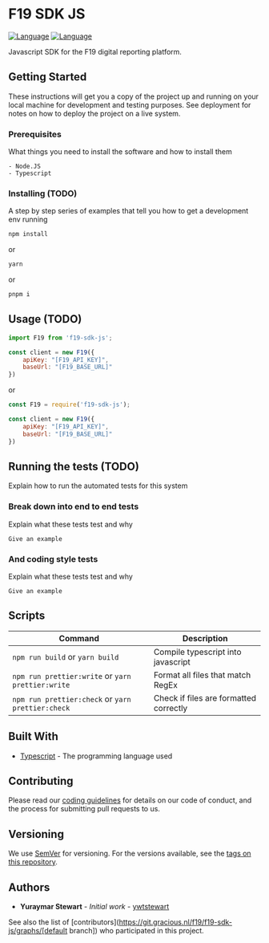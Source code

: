 # F19 SDK JS
[![Language](https://img.shields.io/badge/language-javascript-yellow.svg)](https://git.gracious.nl/f19/f19-sdk-js) [![Language](https://img.shields.io/badge/language-typescript-blue.svg)](https://git.gracious.nl/f19/f19-sdk-js)

Javascript SDK for the F19 digital reporting platform. 

## Getting Started

These instructions will get you a copy of the project up and running on your local machine for development and testing purposes. See deployment for notes on how to deploy the project on a live system.

### Prerequisites

What things you need to install the software and how to install them

```text
- Node.JS
- Typescript
```

### Installing (TODO)

A step by step series of examples that tell you how to get a development env running

```bash
npm install 
```

or

```bash
yarn
```

or

```bash
pnpm i
```

## Usage (TODO)

```javascript
import F19 from 'f19-sdk-js';

const client = new F19({
    apiKey: "[F19_API_KEY]",
    baseUrl: "[F19_BASE_URL]"
})
```
or

```javascript
const F19 = require('f19-sdk-js');

const client = new F19({
    apiKey: "[F19_API_KEY]",
    baseUrl: "[F19_BASE_URL]"
})
```

## Running the tests (TODO)

Explain how to run the automated tests for this system

### Break down into end to end tests

Explain what these tests test and why 

```text
Give an example
```

### And coding style tests

Explain what these tests test and why

```text
Give an example
```

## Scripts

| Command                                           | Description                            |
|---------------------------------------------------|----------------------------------------|
| `npm run build` or `yarn build`                   | Compile typescript into javascript     |
| `npm run prettier:write` or `yarn prettier:write` | Format all files that match RegEx      |
| `npm run prettier:check` or `yarn prettier:check` | Check if files are formatted correctly |


## Built With

* [Typescript](https://www.typescriptlang.org/docs/) - The programming language used

## Contributing

Please read our [coding guidelines](https://graciousstudios.atlassian.net/wiki/spaces/GS/pages/374734849/Development) for details on our code of conduct, and the process for submitting pull requests to us.

## Versioning

We use [SemVer](http://semver.org/) for versioning. For the versions available, see the [tags on this repository](https://git.gracious.nl/[group]/[repository]/tags).

## Authors

* **Yuraymar Stewart** - *Initial work* - [ywtstewart](https://github.com/ywtstewart)

See also the list of [contributors](<https://git.gracious.nl/f19/f19-sdk-js/graphs/[default> branch]) who participated in this project.
